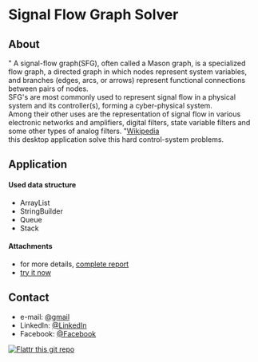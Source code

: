 # Signal Flow Graph Solver
## About
" A signal-flow graph(SFG), often called a Mason graph, is a specialized flow graph, a directed graph in which nodes represent system variables, and branches (edges, arcs, or arrows) represent functional connections between pairs of nodes.<br/>
SFG's are most commonly used to represent signal flow in a physical system and its controller(s), forming a cyber-physical system.<br/>
Among their other uses are the representation of signal flow in various electronic networks and amplifiers, digital filters, state variable filters and some other types of analog filters. "[Wikipedia](https://en.wikipedia.org/wiki/Signal-flow_graph)<br/>
this desktop application solve this hard control-system problems.
## Application
#### Used data structure
* ArrayList
* StringBuilder
* Queue
* Stack
#### Attachments
* for more details, [complete report](https://github.com/MohamedMurad/signal-flow-graph-solver/blob/master/SFGReport.pdf)<br/>
* [try it now](https://github.com/MohamedMurad/signal-flow-graph-solver/blob/master/run.jar)<br/>
## Contact
* e-mail: [@gmail](mohamedmorad.masry129@gmail.com)
* LinkedIn: [@LinkedIn](https://www.linkedin.com/in/m-murad/)
* Facebook: [@Facebook](https://www.facebook.com/m.murad.Egy/)

[![Flattr this git repo](http://api.flattr.com/button/flattr-badge-large.png)](https://flattr.com/submit/auto?user_id=username&url=https://github.com/username/appname&title=appname&language=&tags=github&category=software) 

